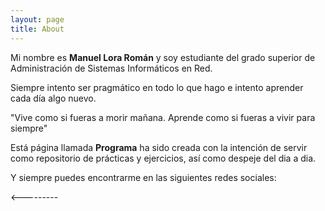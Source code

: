 ```yaml
---
layout: page
title: About
---
```


Mi nombre es **Manuel Lora Román** y soy estudiante del grado superior de Administración de Sistemas Informáticos en Red.

Siempre intento ser pragmático en todo lo que hago e intento aprender cada día algo nuevo.


"Vive como si fueras a morir mañana. Aprende como si fueras a vivir para siempre"


Está página llamada **Programa** ha sido creada con la intención de servir como repositorio de prácticas y ejercicios, así como despeje del dia a dia.

Y siempre puedes encontrarme en las siguientes redes sociales:









<---------
